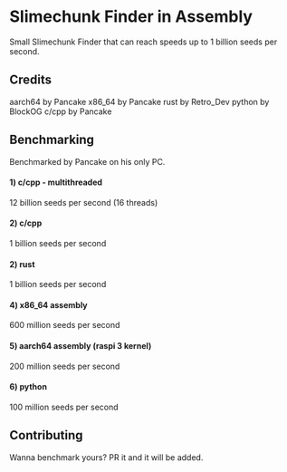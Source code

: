 # Slimechunk Finder in Assembly
Small Slimechunk Finder that can reach speeds up to 1 billion seeds per second.

## Credits

aarch64 by Pancake
x86_64 by Pancake
rust by Retro_Dev
python by BlockOG
c/cpp by Pancake

## Benchmarking

Benchmarked by Pancake on his only PC.
#### 1) c/cpp - multithreaded
12 billion seeds per second (16 threads)
#### 2) c/cpp
1 billion seeds per second
#### 2) rust
1 billion seeds per second
#### 4) x86_64 assembly
600 million seeds per second
#### 5) aarch64 assembly (raspi 3 kernel)
200 million seeds per second
#### 6) python 
100 million seeds per second

## Contributing

Wanna benchmark yours? PR it and it will be added.
